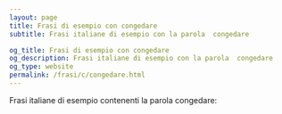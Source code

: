 ```yaml
---
layout: page
title: Frasi di esempio con congedare 
subtitle: Frasi italiane di esempio con la parola  congedare

og_title: Frasi di esempio con congedare 
og_description: Frasi italiane di esempio con la parola  congedare
og_type: website
permalink: /frasi/c/congedare.html
---
```


Frasi italiane di esempio contenenti la parola congedare:


